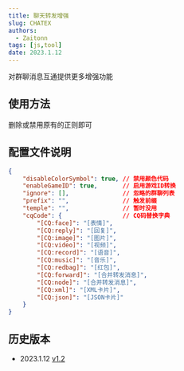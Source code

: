```yaml
---
title: 聊天转发增强
slug: CHATEX
authors: 
  - Zaitonn
tags: [js,tool]
date: 2023.1.12
---
```


对群聊消息互通提供更多增强功能

<!--truncate-->

## 使用方法

删除或禁用原有的正则即可

## 配置文件说明

```json
{
    "disableColorSymbol": true, // 禁用颜色代码
    "enableGameID": true,       // 启用游戏ID转换
    "ignore": [],               // 忽略的群聊列表
    "prefix": "",               // 触发前缀
    "temple": "",               // 暂时没用
    "cqCode": {                 // CQ码替换字典
        "[CQ:face]": "[表情]",
        "[CQ:reply]": "[回复]",
        "[CQ:image]": "[图片]",
        "[CQ:video]": "[视频]",
        "[CQ:record]": "[语音]",
        "[CQ:music]": "[音乐]",
        "[CQ:redbag]": "[红包]",
        "[CQ:forward]": "[合并转发消息]",
        "[CQ:node]": "[合并转发消息]",
        "[CQ:xml]": "[XML卡片]",
        "[CQ:json]": "[JSON卡片]"
    }
}
```

## 历史版本

- 2023.1.12 [v1.2](https://download.serein.cc/https://raw.githubusercontent.com/Zaitonn/Serein-Docs/publish/JS/CHATEX/v1.2/CHATEX.js)
